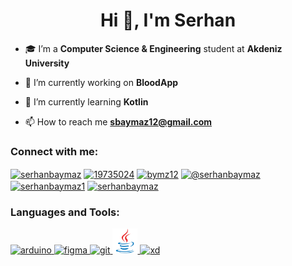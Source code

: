 <h1 align="center">Hi 👋, I'm Serhan</h1>

- 🎓 I’m a **Computer Science & Engineering** student at **Akdeniz University**

- 🔭 I’m currently working on **BloodApp**

- 🌱 I’m currently learning **Kotlin**

- 📫 How to reach me **sbaymaz12@gmail.com**

<h3 align="left">Connect with me:</h3>
<p align="left">
<a href="https://linkedin.com/in/serhanbaymaz" target="blank"><img align="center" src="https://raw.githubusercontent.com/rahuldkjain/github-profile-readme-generator/master/src/images/icons/Social/linked-in-alt.svg" alt="serhanbaymaz" height="30" width="40" /></a>
<a href="https://stackoverflow.com/users/19735024" target="blank"><img align="center" src="https://raw.githubusercontent.com/rahuldkjain/github-profile-readme-generator/master/src/images/icons/Social/stack-overflow.svg" alt="19735024" height="30" width="40" /></a>
<a href="https://instagram.com/bymz12" target="blank"><img align="center" src="https://raw.githubusercontent.com/rahuldkjain/github-profile-readme-generator/master/src/images/icons/Social/instagram.svg" alt="bymz12" height="30" width="40" /></a>
<a href="https://medium.com/@serhanbaymaz" target="blank"><img align="center" src="https://raw.githubusercontent.com/rahuldkjain/github-profile-readme-generator/master/src/images/icons/Social/medium.svg" alt="@serhanbaymaz" height="30" width="40" /></a>
<a href="https://www.hackerrank.com/serhanbaymaz1" target="blank"><img align="center" src="https://raw.githubusercontent.com/rahuldkjain/github-profile-readme-generator/master/src/images/icons/Social/hackerrank.svg" alt="serhanbaymaz1" height="30" width="40" /></a>
<a href="https://www.leetcode.com/serhanbaymaz" target="blank"><img align="center" src="https://raw.githubusercontent.com/rahuldkjain/github-profile-readme-generator/master/src/images/icons/Social/leet-code.svg" alt="serhanbaymaz" height="30" width="40" /></a>
</p>

<h3 align="left">Languages and Tools:</h3>
<p align="left"> <a href="https://www.arduino.cc/" target="_blank" rel="noreferrer"> <img src="https://cdn.worldvectorlogo.com/logos/arduino-1.svg" alt="arduino" width="40" height="40"/> </a> <a href="https://www.figma.com/" target="_blank" rel="noreferrer"> <img src="https://www.vectorlogo.zone/logos/figma/figma-icon.svg" alt="figma" width="40" height="40"/> </a> <a href="https://git-scm.com/" target="_blank" rel="noreferrer"> <img src="https://www.vectorlogo.zone/logos/git-scm/git-scm-icon.svg" alt="git" width="40" height="40"/> </a> <a href="https://www.java.com" target="_blank" rel="noreferrer"> <img src="https://raw.githubusercontent.com/devicons/devicon/master/icons/java/java-original.svg" alt="java" width="40" height="40"/> </a> <a href="https://www.adobe.com/products/xd.html" target="_blank" rel="noreferrer"> <img src="https://cdn.worldvectorlogo.com/logos/adobe-xd.svg" alt="xd" width="40" height="40"/> </a> </p>
